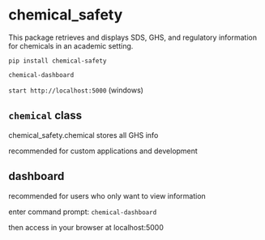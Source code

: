 # chemical_safety
This package retrieves and displays SDS, GHS, and regulatory information for chemicals in an academic setting.

`pip install chemical-safety`

`chemical-dashboard`

`start http://localhost:5000` (windows)


## `chemical` class
chemical_safety.chemical
stores all GHS info

recommended for custom applications and development

## dashboard
recommended for users who only want to view information

enter command prompt: `chemical-dashboard`

then access in your browser at localhost:5000
